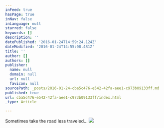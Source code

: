 ```yaml
---
inFeed: true
hasPage: true
inNav: false
inLanguage: null
starred: false
keywords: []
description: ''
datePublished: '2016-01-24T14:59:24.124Z'
dateModified: '2016-01-24T14:55:08.481Z'
title: ''
author: []
authors: []
publisher:
  name: null
  domain: null
  url: null
  favicon: null
sourcePath: _posts/2016-01-24-cba5c476-e542-42fa-aee1-c973b09133ff.md
published: true
url: cba5c476-e542-42fa-aee1-c973b09133ff/index.html
_type: Article

---
```

Sometimes take the road less traveled...
![](https://the-grid-user-content.s3-us-west-2.amazonaws.com/039cd1be-1e69-4472-8571-4ae2867aebf2.jpg)